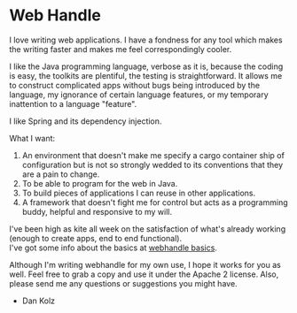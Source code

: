 Web Handle
==========

I love writing web applications.  I have a fondness for any tool which makes the writing faster and makes me feel correspondingly cooler.

I like the Java programming language, verbose as it is, because the coding is easy, the toolkits are plentiful, the testing is straightforward.
It allows me to construct complicated apps without bugs being introduced by the language, my ignorance of certain language features, or my 
temporary inattention to a language "feature".

I like Spring and its dependency injection.


What I want:
1.	An environment that doesn't make me specify a cargo container ship of configuration but is not so strongly wedded to its conventions
that they are a pain to change.
2.	To be able to program for the web in Java.
3.	To build pieces of applications I can reuse in other applications.
4.	A framework that doesn't fight me for control but acts as a programming buddy, helpful and responsive to my will.


I've been high as kite all week on the satisfaction of what's already working (enough to create apps, end to end functional).  
I've got some info about the basics at [webhandle basics](blob/master/docs/basics.md).

Although I'm writing webhandle for my own use, I hope it works for you as well.  Feel free to grab a copy and use it under the Apache 2 license.  Also,
please send me any questions or suggestions you might have.

- Dan Kolz





